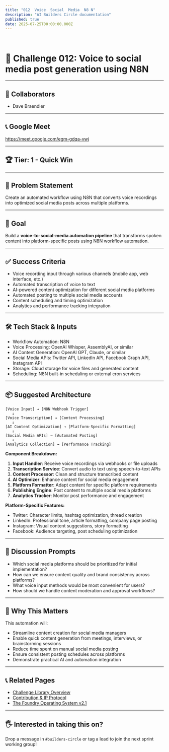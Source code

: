 ```yaml
---
title: "012  Voice  Social  Media  N8 N"
description: "AI Builders Circle documentation"
published: true
date: 2025-07-25T00:00:00.000Z
---
```


﻿
# 🧪 Challenge 012: Voice to social media post generation using N8N

---

## 👥 Collaborators

- Dave Braendler

---

## 📞 Google Meet

https://meet.google.com/egm-gdqa-vwj

---

## 🏆 Tier: 1 - Quick Win

---

## 🧠 Problem Statement

Create an automated workflow using N8N that converts voice recordings into optimized social media posts across multiple platforms.

---

## 🎯 Goal

Build a **voice-to-social-media automation pipeline** that transforms spoken content into platform-specific posts using N8N workflow automation.

---

## ✅ Success Criteria

- Voice recording input through various channels (mobile app, web interface, etc.)
- Automated transcription of voice to text
- AI-powered content optimization for different social media platforms
- Automated posting to multiple social media accounts
- Content scheduling and timing optimization
- Analytics and performance tracking integration

---

## 🛠️ Tech Stack & Inputs

- Workflow Automation: N8N
- Voice Processing: OpenAI Whisper, AssemblyAI, or similar
- AI Content Generation: OpenAI GPT, Claude, or similar
- Social Media APIs: Twitter API, LinkedIn API, Facebook Graph API, Instagram API
- Storage: Cloud storage for voice files and generated content
- Scheduling: N8N built-in scheduling or external cron services

---

## 📦 Suggested Architecture

```plaintext
[Voice Input] → [N8N Webhook Trigger]
   ↓
[Voice Transcription] → [Content Processing]
   ↓
[AI Content Optimization] → [Platform-Specific Formatting]
   ↓
[Social Media APIs] → [Automated Posting]
   ↓
[Analytics Collection] → [Performance Tracking]
```

**Component Breakdown:**

1. **Input Handler**: Receive voice recordings via webhooks or file uploads
2. **Transcription Service**: Convert audio to text using speech-to-text APIs
3. **Content Processor**: Clean and structure transcribed content
4. **AI Optimizer**: Enhance content for social media engagement
5. **Platform Formatter**: Adapt content for specific platform requirements
6. **Publishing Engine**: Post content to multiple social media platforms
7. **Analytics Tracker**: Monitor post performance and engagement

**Platform-Specific Features:**
- Twitter: Character limits, hashtag optimization, thread creation
- LinkedIn: Professional tone, article formatting, company page posting
- Instagram: Visual content suggestions, story formatting
- Facebook: Audience targeting, post scheduling optimization

---

## 💬 Discussion Prompts

- Which social media platforms should be prioritized for initial implementation?
- How can we ensure content quality and brand consistency across platforms?
- What voice input methods would be most convenient for users?
- How should we handle content moderation and approval workflows?

---

## 🧠 Why This Matters

This automation will:
- Streamline content creation for social media managers
- Enable quick content generation from meetings, interviews, or brainstorming sessions
- Reduce time spent on manual social media posting
- Ensure consistent posting schedules across platforms
- Demonstrate practical AI and automation integration

---

## 📞 Related Pages

- [Challenge Library Overview](./challenge-library)
- [Contribution & IP Protocol](./contribution-ip)
- [The Foundry Operating System v2.1](./foundry-os)

---

## 🖐️ Interested in taking this on?

Drop a message in `#builders-circle` or tag a lead to join the next sprint working group!





